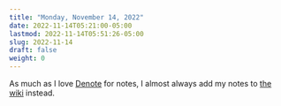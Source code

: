 ```yaml
---
title: "Monday, November 14, 2022"
date: 2022-11-14T05:21:00-05:00
lastmod: 2022-11-14T05:51:26-05:00
slug: 2022-11-14
draft: false
weight: 0
---
```


As much as I love [Denote](https://protesilaos.com/emacs/denote) for notes, I almost always add my notes to [the wiki](https://wiki.baty.net) instead.


[//]: # "Exported with love from a post written in Org mode"
[//]: # "- https://github.com/kaushalmodi/ox-hugo"